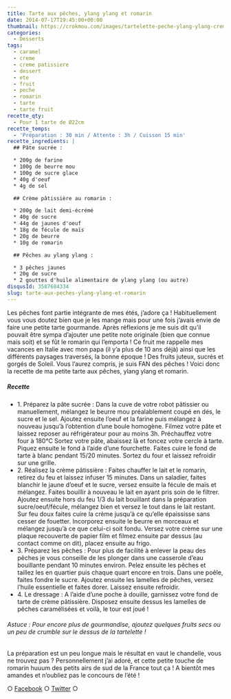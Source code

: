 ```yaml
---
title: Tarte aux pêches, ylang ylang et romarin
date: 2014-07-17T19:45:00+00:00
thumbnail: https://crokmou.com/images/tartelette-peche-ylang-ylang-creme-romarin.jpg
categories:
  - Desserts
tags:
  - caramel
  - creme
  - creme patissiere
  - dessert
  - ete
  - fruit
  - peche
  - romarin
  - tarte
  - tarte fruit
recette_qty:
  - Pour 1 tarte de Ø22cm
recette_temps:
  - 'Préparation : 30 min / Attente : 3h / Cuisson 15 min'
recette_ingredients: |
  ## Pâte sucrée :

  * 200g de farine
  * 100g de beurre mou
  * 100g de sucre glace
  * 40g d'oeuf
  * 4g de sel

  ## Crème pâtissière au romarin :

  * 200g de lait demi-écrémé
  * 40g de sucre
  * 44g de jaunes d'oeuf
  * 18g de fécule de maïs
  * 20g de beurre
  * 10g de romarin

  ## Pêches au ylang ylang :

  * 3 pêches jaunes
  * 20g de sucre
  * 2 gouttes d'huile alimentaire de ylang ylang (ou autre)
disqusId: 3587684334
slug: tarte-aux-peches-ylang-ylang-et-romarin
---
```


Les pêches font partie intégrante de mes étés, j’adore ça ! Habituellement vous vous doutez bien que je les mange mais pour une fois j’avais envie de faire une petite tarte gourmande. Après réflexions je me suis dit qu’il pouvait être sympa d’ajouter une petite note originale (bien que connue mais soit) et se fût le romarin qui l’emporta ! Ce fruit me rappelle mes vacances en Italie avec mon papa (il y’a plus de 10 ans déjà) ainsi que les différents paysages traversés, la bonne époque ! Des fruits juteux, sucrés et gorgés de Soleil. Vous l’aurez compris, je suis FAN des pêches ! Voici donc la recette de ma petite tarte aux pêches, ylang ylang et romarin.

##### Recette

* 1\. Préparez la pâte sucrée : Dans la cuve de votre robot pâtissier ou manuellement, mélangez le beurre mou préalablement coupé en dés, le sucre et le sel. Ajoutez ensuite l’oeuf et la farine puis mélangez à nouveau jusqu’à l’obtention d’une boule homogène. Filmez votre pâte et laissez reposer au réfrigérateur pour au moins 3h. Préchauffez votre four à 180°C Sortez votre pâte, abaissez là et foncez votre cercle à tarte. Piquez ensuite le fond à l’aide d’une fourchette. Faites cuire le fond de tarte à blanc pendant 15/20 minutes. Sortez du four et laissez refroidir sur une grille.
* 2\. Réalisez la crème pâtissière : Faites chauffer le lait et le romarin, retirez du feu et laissez infuser 15 minutes. Dans un saladier, faites blanchir le jaune d’oeuf et le sucre, versez ensuite la fécule de maïs et mélangez. Faites bouillir à nouveau le lait en ayant pris soin de le filtrer. Ajoutez ensuite hors du feu 1/3 du lait bouillant dans la préparation sucre/oeuf/fécule, mélangez bien et versez le tout dans le lait restant. Sur feu doux faites cuire la crème jusqu’à ce qu’elle épaississe sans cesser de fouetter. Incorporez ensuite le beurre en morceaux et mélangez jusqu’à ce que celui-ci soit fondu. Versez votre crème sur une plaque recouverte de papier film et filmez ensuite par dessus (au contact comme on dit), placez ensuite au frigo.
* 3\. Préparez les pêches : Pour plus de facilité à enlever la peau des pêches je vous conseille de les plonger dans une casserole d’eau bouillante pendant 10 minutes environ. Pelez ensuite les pêches et taillez les en quartier puis chaque quart encore en trois. Dans une poêle, faites fondre le sucre. Ajoutez ensuite les lamelles de pêches, versez l’huile essentielle et faites dorer. Laissez ensuite refroidir.
* 4\. Le dressage : A l’aide d’une poche à douille, garnissez votre fond de tarte de crème pâtissière. Disposez ensuite dessus les lamelles de pêches caramélisées et voilà, le tour est joué !

###### Astuce : Pour encore plus de gourmandise, ajoutez quelques fruits secs ou un peu de crumble sur le dessus de la tartelette !

La préparation est un peu longue mais le résultat en vaut le chandelle, vous ne trouvez pas ? Personnellement j’ai adoré, et cette petite touche de romarin huuum des petits airs de sud de la France tout ça ! A bientôt mes amandes et n’oubliez pas le concours de l’été !

○ [Facebook](https://www.facebook.com/crokmou.blog) ○ [Twitter](https://twitter.com/Crokmou) ○